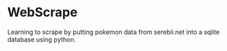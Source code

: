 # WebScrape

Learning to scrape by putting pokemon data from serebii.net into a sqlite database using python.
